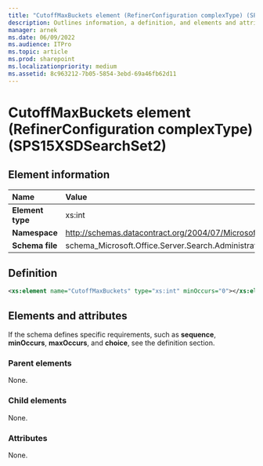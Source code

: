```yaml
---
title: "CutoffMaxBuckets element (RefinerConfiguration complexType) (SPS15XSDSearchSet2)"
description: Outlines information, a definition, and elements and attributes for the CutoffMaxBuckets element in Sharepoint.
manager: arnek
ms.date: 06/09/2022
ms.audience: ITPro
ms.topic: article
ms.prod: sharepoint
ms.localizationpriority: medium
ms.assetid: 8c963212-7b05-5854-3ebd-69a46fb62d11
---
```


# CutoffMaxBuckets element (RefinerConfiguration complexType) (SPS15XSDSearchSet2)

 
  
## Element information
|Name|Value|
|:-----|:-----|
|**Element type** |xs:int  |
|**Namespace** |http://schemas.datacontract.org/2004/07/Microsoft.Office.Server.Search.Administration  |
|**Schema file** |schema_Microsoft.Office.Server.Search.Administration.xsd   |
   
## Definition

```XML
<xs:element name="CutoffMaxBuckets" type="xs:int" minOccurs="0"></xs:element>

```

## Elements and attributes

If the schema defines specific requirements, such as **sequence**, **minOccurs**, **maxOccurs**, and **choice**, see the definition section. 
  
### Parent elements

None.
  
### Child elements

None.
  
### Attributes

None.
  

